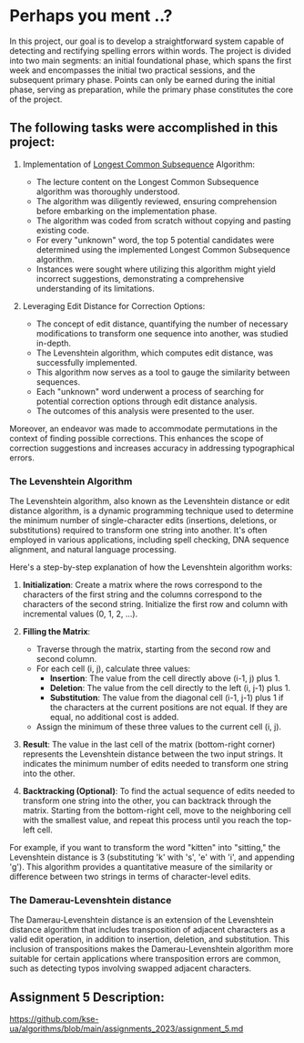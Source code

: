 # Perhaps you ment ..?

In this project, our goal is to develop a straightforward system capable of detecting and rectifying spelling errors within words. The project is divided into two main segments: an initial foundational phase, which spans the first week and encompasses the initial two practical sessions, and the subsequent primary phase. Points can only be earned during the initial phase, serving as preparation, while the primary phase constitutes the core of the project.


## The following tasks were accomplished in this project:
1. Implementation of [Longest Common Subsequence](https://en.wikipedia.org/wiki/Longest_common_subsequence_problem) Algorithm:
   - The lecture content on the Longest Common Subsequence algorithm was thoroughly understood.
   - The algorithm was diligently reviewed, ensuring comprehension before embarking on the implementation phase.
   - The algorithm was coded from scratch without copying and pasting existing code.
   - For every "unknown" word, the top 5 potential candidates were determined using the implemented Longest Common Subsequence algorithm.
   - Instances were sought where utilizing this algorithm might yield incorrect suggestions, demonstrating a comprehensive understanding of its limitations.

2. Leveraging Edit Distance for Correction Options:
   - The concept of edit distance, quantifying the number of necessary modifications to transform one sequence into another, was studied in-depth.
   - The Levenshtein algorithm, which computes edit distance, was successfully implemented.
   - This algorithm now serves as a tool to gauge the similarity between sequences.
   - Each "unknown" word underwent a process of searching for potential correction options through edit distance analysis.
   - The outcomes of this analysis were presented to the user.

Moreover, an endeavor was made to accommodate permutations in the context of finding possible corrections. This enhances the scope of correction suggestions and increases accuracy in addressing typographical errors.



### The Levenshtein Algorithm
The Levenshtein algorithm, also known as the Levenshtein distance or edit distance algorithm, is a dynamic programming technique used to determine the minimum number of single-character edits (insertions, deletions, or substitutions) required to transform one string into another. It's often employed in various applications, including spell checking, DNA sequence alignment, and natural language processing. 

Here's a step-by-step explanation of how the Levenshtein algorithm works:

1. **Initialization**: Create a matrix where the rows correspond to the characters of the first string and the columns correspond to the characters of the second string. Initialize the first row and column with incremental values (0, 1, 2, ...).

2. **Filling the Matrix**:
   - Traverse through the matrix, starting from the second row and second column.
   - For each cell (i, j), calculate three values:
     - **Insertion**: The value from the cell directly above (i-1, j) plus 1.
     - **Deletion**: The value from the cell directly to the left (i, j-1) plus 1.
     - **Substitution**: The value from the diagonal cell (i-1, j-1) plus 1 if the characters at the current positions are not equal. If they are equal, no additional cost is added.
   - Assign the minimum of these three values to the current cell (i, j).

3. **Result**: The value in the last cell of the matrix (bottom-right corner) represents the Levenshtein distance between the two input strings. It indicates the minimum number of edits needed to transform one string into the other.

4. **Backtracking (Optional)**: To find the actual sequence of edits needed to transform one string into the other, you can backtrack through the matrix. Starting from the bottom-right cell, move to the neighboring cell with the smallest value, and repeat this process until you reach the top-left cell.

For example, if you want to transform the word "kitten" into "sitting," the Levenshtein distance is 3 (substituting 'k' with 's', 'e' with 'i', and appending 'g'). This algorithm provides a quantitative measure of the similarity or difference between two strings in terms of character-level edits.


### The Damerau-Levenshtein distance
The Damerau-Levenshtein distance is an extension of the Levenshtein distance algorithm that includes transposition of adjacent characters as a valid edit operation, in addition to insertion, deletion, and substitution. This inclusion of transpositions makes the Damerau-Levenshtein algorithm more suitable for certain applications where transposition errors are common, such as detecting typos involving swapped adjacent characters.

## Assignment 5 Description:
https://github.com/kse-ua/algorithms/blob/main/assignments_2023/assignment_5.md
